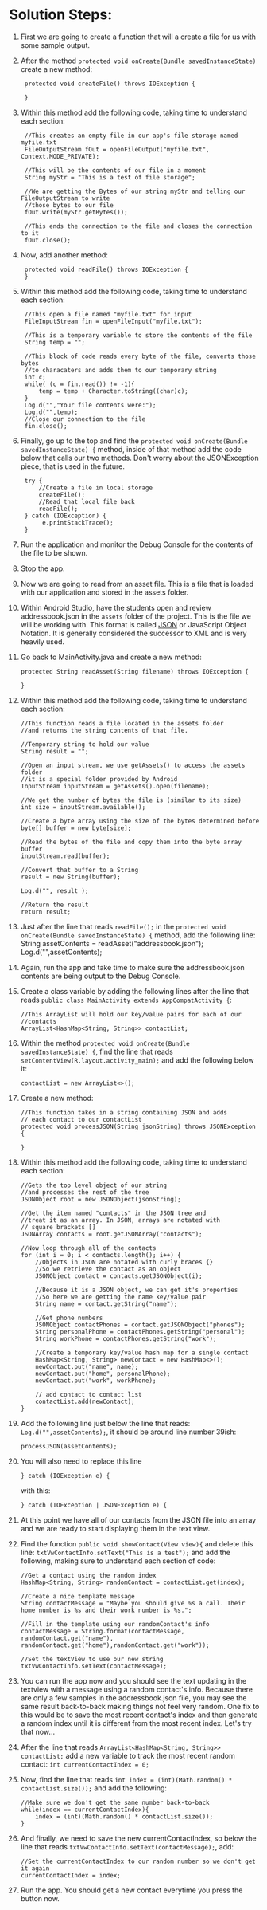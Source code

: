 # Solution Steps:

1. First we are going to create a function that will a create a file for us with some sample output.

2. After the method `protected void onCreate(Bundle savedInstanceState)` create a new method:
                
        protected void createFile() throws IOException {
                
        }
3. Within this method add the following code, taking time to understand each section:

        //This creates an empty file in our app's file storage named myfile.txt
        FileOutputStream fOut = openFileOutput("myfile.txt", Context.MODE_PRIVATE);

        //This will be the contents of our file in a moment
        String myStr = "This is a test of file storage";

        //We are getting the Bytes of our string myStr and telling our FileOutputStream to write
        //those bytes to our file
        fOut.write(myStr.getBytes());

        //This ends the connection to the file and closes the connection to it
        fOut.close();

4. Now, add another method:

        protected void readFile() throws IOException {
        }

5. Within this method add the following code, taking time to understand each section:

        //This open a file named "myfile.txt" for input
        FileInputStream fin = openFileInput("myfile.txt");

        //This is a temporary variable to store the contents of the file
        String temp = "";

        //This block of code reads every byte of the file, converts those bytes
        //to characaters and adds them to our temporary string
        int c;
        while( (c = fin.read()) != -1){
            temp = temp + Character.toString((char)c);
        }
        Log.d("","Your file contents were:");
        Log.d("",temp);
        //Close our connection to the file
        fin.close();

6. Finally, go up to the top and find the `protected void onCreate(Bundle savedInstanceState) {` method, inside of that method add the code below that calls our two methods. Don't worry about the JSONException piece, that is used in the future.

        try {
            //Create a file in local storage
            createFile();
            //Read that local file back
            readFile();
        } catch (IOException) {
             e.printStackTrace();
        }

7. Run the application and monitor the Debug Console for the contents of the file to be shown.

8. Stop the app.

9. Now we are going to read from an asset file. This is a file that is loaded with our application and stored in the assets folder.

10. Within Android Studio, have the students open and review addressbook.json in the `assets` folder of the project. This is the file we will be working with. This format is called [JSON](https://www.json.org/json-en.html) or JavaScript Object Notation. It is generally considered the successor to XML and is very heavily used. 

11. Go back to MainActivity.java and create a new method:

        protected String readAsset(String filename) throws IOException {

        }

12. Within this method add the following code, taking time to understand each section:

        //This function reads a file located in the assets folder
        //and returns the string contents of that file.
        
        //Temporary string to hold our value
        String result = "";
        
        //Open an input stream, we use getAssets() to access the assets folder
        //it is a special folder provided by Android
        InputStream inputStream = getAssets().open(filename);
        
        //We get the number of bytes the file is (similar to its size)
        int size = inputStream.available();
        
        //Create a byte array using the size of the bytes determined before
        byte[] buffer = new byte[size];
        
        //Read the bytes of the file and copy them into the byte array buffer
        inputStream.read(buffer);
        
        //Convert that buffer to a String
        result = new String(buffer);
        
        Log.d("", result );
        
        //Return the result
        return result;

13. Just after the line that reads `readFile();` in the `protected void onCreate(Bundle savedInstanceState) {` method, add the following line:
        String assetContents = readAsset("addressbook.json");
        Log.d("",assetContents);

14. Again, run the app and take time to make sure the addressbook.json contents are being output to the Debug Console.

15. Create a class variable by adding the following lines after the line that reads `public class MainActivity extends AppCompatActivity {`:
 
        //This ArrayList will hold our key/value pairs for each of our
        //contacts
        ArrayList<HashMap<String, String>> contactList;

16. Within the method `protected void onCreate(Bundle savedInstanceState) {`, find the line that reads `setContentView(R.layout.activity_main);` and add the following below it:

        contactList = new ArrayList<>();


16. Create a new method:
        
        //This function takes in a string containing JSON and adds 
        // each contact to our contactList
        protected void processJSON(String jsonString) throws JSONException {

        }

17. Within this method add the following code, taking time to understand each section:

        //Gets the top level object of our string
        //and processes the rest of the tree
        JSONObject root = new JSONObject(jsonString);

        //Get the item named "contacts" in the JSON tree and
        //treat it as an array. In JSON, arrays are notated with
        // square brackets []
        JSONArray contacts = root.getJSONArray("contacts");

        //Now loop through all of the contacts
        for (int i = 0; i < contacts.length(); i++) {
            //Objects in JSON are notated with curly braces {}
            //So we retrieve the contact as an object
            JSONObject contact = contacts.getJSONObject(i);

            //Because it is a JSON object, we can get it's properties
            //So here we are getting the name key/value pair
            String name = contact.getString("name");

            //Get phone numbers
            JSONObject contactPhones = contact.getJSONObject("phones");
            String personalPhone = contactPhones.getString("personal");
            String workPhone = contactPhones.getString("work");

            //Create a temporary key/value hash map for a single contact
            HashMap<String, String> newContact = new HashMap<>();
            newContact.put("name", name);
            newContact.put("home", personalPhone);
            newContact.put("work", workPhone);

            // add contact to contact list
            contactList.add(newContact);
        }

18. Add the following line just below the line that reads: `Log.d("",assetContents);`, it should be around line number 39ish:

        processJSON(assetContents);

19. You will also need to replace this line 
        
        } catch (IOException e) {
    with this: 
        
        } catch (IOException | JSONException e) {

20. At this point we have all of our contacts from the JSON file into an array and we are ready to start displaying them in the text view.

21. Find the function `public void showContact(View view){` and delete this line: `txtVwContactInfo.setText("This is a test");` and add the following, making sure to understand each section of code:
        
        //Get a contact using the random index
        HashMap<String, String> randomContact = contactList.get(index);

        //Create a nice template message
        String contactMessage = "Maybe you should give %s a call. Their home number is %s and their work number is %s.";
        
        //Fill in the template using our randomContact's info
        contactMessage = String.format(contactMessage, randomContact.get("name"), randomContact.get("home"),randomContact.get("work"));
        
        //Set the textView to use our new string
        txtVwContactInfo.setText(contactMessage);

22. You can run the app now and you should see the text updating in the textview with a message using a random contact's info. Because there are only a few samples in the addressbook.json file, you may see the same result back-to-back making things not feel very random. One fix to this would be to save the most recent contact's index and then generate a random index until it is different from the most recent index. Let's try that now...

23. After the line that reads `ArrayList<HashMap<String, String>> contactList;` add a new variable to track the most recent random contact: `int currentContactIndex = 0;`

24. Now, find the line that reads `int index = (int)(Math.random() * contactList.size());` and add the following:

        //Make sure we don't get the same number back-to-back
        while(index == currentContactIndex){
            index = (int)(Math.random() * contactList.size());
        }

25. And finally, we need to save the new currentContactIndex, so below the line that reads `txtVwContactInfo.setText(contactMessage);`, add:

        //Set the currentContactIndex to our random number so we don't get it again
        currentContactIndex = index;

26. Run the app. You should get a new contact everytime you press the button now.